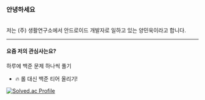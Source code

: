 ### 안녕하세요
<br/>
저는 (주) 생활연구소에서 안드로이드 개발자로 일하고 있는 양민욱이라고 합니다.
<br/>

---
#### 요즘 저의 관심사는요?
하루에 백준 문제 하나씩 풀기
- :fire: 롤 대신 백준 티어 올리기!

[![Solved.ac Profile](https://mazassumnida.wtf/api/v2/generate_badge?boj=jaeryo)](https://solved.ac/jaeryo/)
